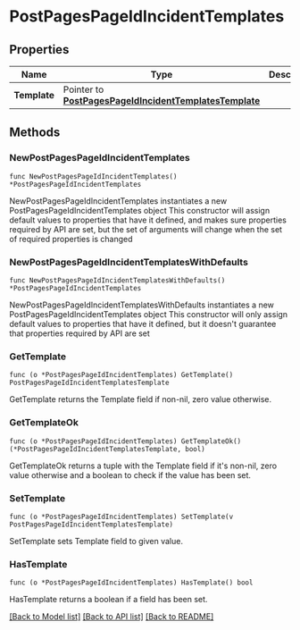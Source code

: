 # PostPagesPageIdIncidentTemplates

## Properties

Name | Type | Description | Notes
------------ | ------------- | ------------- | -------------
**Template** | Pointer to [**PostPagesPageIdIncidentTemplatesTemplate**](postPagesPageIdIncidentTemplates_template.md) |  | [optional] 

## Methods

### NewPostPagesPageIdIncidentTemplates

`func NewPostPagesPageIdIncidentTemplates() *PostPagesPageIdIncidentTemplates`

NewPostPagesPageIdIncidentTemplates instantiates a new PostPagesPageIdIncidentTemplates object
This constructor will assign default values to properties that have it defined,
and makes sure properties required by API are set, but the set of arguments
will change when the set of required properties is changed

### NewPostPagesPageIdIncidentTemplatesWithDefaults

`func NewPostPagesPageIdIncidentTemplatesWithDefaults() *PostPagesPageIdIncidentTemplates`

NewPostPagesPageIdIncidentTemplatesWithDefaults instantiates a new PostPagesPageIdIncidentTemplates object
This constructor will only assign default values to properties that have it defined,
but it doesn't guarantee that properties required by API are set

### GetTemplate

`func (o *PostPagesPageIdIncidentTemplates) GetTemplate() PostPagesPageIdIncidentTemplatesTemplate`

GetTemplate returns the Template field if non-nil, zero value otherwise.

### GetTemplateOk

`func (o *PostPagesPageIdIncidentTemplates) GetTemplateOk() (*PostPagesPageIdIncidentTemplatesTemplate, bool)`

GetTemplateOk returns a tuple with the Template field if it's non-nil, zero value otherwise
and a boolean to check if the value has been set.

### SetTemplate

`func (o *PostPagesPageIdIncidentTemplates) SetTemplate(v PostPagesPageIdIncidentTemplatesTemplate)`

SetTemplate sets Template field to given value.

### HasTemplate

`func (o *PostPagesPageIdIncidentTemplates) HasTemplate() bool`

HasTemplate returns a boolean if a field has been set.


[[Back to Model list]](../README.md#documentation-for-models) [[Back to API list]](../README.md#documentation-for-api-endpoints) [[Back to README]](../README.md)


